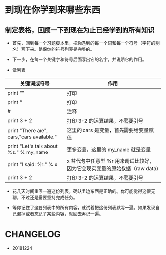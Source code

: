 
# 到现在你学到来哪些东西


## 制定表格，回顾一下到现在为止已经学到的所有知识


- 首先，回到每一个习题脚本里，把你遇到的每一个词和每一个符号（字符的别名）写下来。确保你的符号列表是完整的。

- 下一步，在每一个关键字和符号后面写出它的名字，并说明它的作用。

-  做列表


|关键词或符号  | 作用     |
|------------|---------|
| print  “”    |    打印 |
| print ‘’     |    打印 |
| #    |    注释 |
| print 3 + 2  |    打印 3+2 的运算结果，不需要引号 |
| print "There are", cars,"cars available."  |    这里的 cars 是变量，首先需要给变量赋值 |
| print "Let's talk about %s." % my_name |   更多变量，这里的 my_name 就是变量|
| print "I said: %r." % x   |    x 替代句中任意型 %r 用来调试比较好，因为它会现实变量的原始数据（raw data)|
| print 3 + 2  |    打印 3+2 的运算结果，不需要引号 |









- 花几天时间重写一遍这份列表，确认里边东西是正确的。你可能觉得这很无聊，不过还是需要坚持完成任务。


- 等你记住了这份列表中的所有内容，就试着把这份列表默写一遍。如果发现自己漏掉或者忘记了某些内容，就回去再记一遍。




# CHANGELOG
- 20181224
